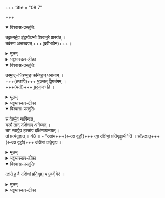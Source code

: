 +++
title = "08 7"

+++

<details open><summary>विश्वास-प्रस्तुतिः</summary>

तदा॒त्मन्ने॒व हृ॑द॒य्ये॑ऽग्नौ वै॑श्वान॒रे प्रास्य॑त् ।  
तद॑स्मा अच्छदयत् +++(द्रवीभावेन)+++। 
</details>

<details><summary>मूलम्</summary>

तदा॒त्मन्ने॒व हृ॑द॒य्ये॑ऽग्नौ वै॑श्वान॒रे प्रास्य॑त् ।  
तद॑स्मा अच्छदयत् । 
</details>

<details><summary>भट्टभास्कर-टीका</summary>

अथ बाह्याग्निं हित्वा आत्मनि स्थिते हृदय्येऽग्नौ प्रास्यत् । तदस्मा अच्छदयत् द्रुतमभवत् । 
</details>


<details open><summary>विश्वास-प्रस्तुतिः</summary>

तस्मा॒द्+धिर॑ण्य॒ङ् कनि॑ष्ठ॒न् धना॑नाम् ।  
+++(तथापि)+++ भु॒ञ्जत् प्रि॒यत॑मम् ।  
+++(यतो)+++ हृ॒द॒य॒जꣳ हि ।
</details>

<details><summary>मूलम्</summary>

तस्मा॒द्धिर॑ण्य॒ङ्कनि॑ष्ठ॒न्धना॑नाम् । भु॒ञ्जत्प्रि॒यत॑मम् । हृ॒द॒य॒जꣳ हि ।
</details>

<details><summary>भट्टभास्कर-टीका</summary>

**तस्माद्** अद्यत्वेऽपि **हिरण्यं कनिष्ठं** दीप्ततमं धनानां मध्ये भवति, संस्कृतत्वाद् इत्यर्थः ।  
'कन दीप्तौ' तृजन्तात् 'तुश्छन्दसि' इतीष्ठनि 'तुरिष्ठेमेयस्सु' इति तृलोपः ।  
केचिदाहुः - **धनानां** मध्ये **हिरण्यं कनिष्ठं** अल्पतमम् अपि  
**भुञ्जत् प्रियतमं** भवति हृदयजत्वाद् इति । 
</details>


<details open><summary>विश्वास-प्रस्तुतिः</summary>

स वैतमे॒व नावि॑न्दत् ,  
यस्मै॒ तान् दक्षि॑णा॒म् अने॑ष्यत् ।  
ताꣳ स्वायै॒व हस्ता॑य दक्षि॑णायानयत् ।  
तां प्रत्य॑गृह्णात् ॥ 48 ॥ - 
"दक्षा॑य+++(←दक्ष वृद्धौ)+++ त्वा॒ दक्षि॑णां॒ प्रति॑गृह्णा॒मी"ति॑ । 
सो॑ऽदक्षत॒+++(←दक्ष वृद्धौ)+++ दक्षि॑णां प्रति॒गृह्य॑ । 
</details>

<details><summary>मूलम्</summary>

स वैतमे॒व नावि॑न्दत् ।  
यस्मै॒ तान्दक्षि॑णा॒मने॑ष्यत् ।  
ताꣳ स्वायै॒व हस्ता॑य दक्षि॑णायानयत् ।  
तां प्रत्य॑गृह्णात् ॥ 48 ॥ - 
दक्षा॑य त्वा॒ दक्षि॑णां॒ प्रति॑गृह्णा॒मीति॑ । 
सो॑ऽदक्षत॒ दक्षि॑णां प्रति॒गृह्य॑ । 

</details>

<details><summary>भट्टभास्कर-टीका</summary>

अथ स प्रजापतिर् अन्विच्छन्नपि तादृशस्य ग्रहीतारं नाविन्दत् नालभतैव, यस्मै तां दक्षिणामनेष्यत् दक्षिणात्वेन तद्धिरण्यमदास्यत् । अथान्यमविदित्वा स्वाय आत्मीयाय दक्षिणाय हस्तायैव तां दक्षिणामनयत् स्वयमेव च तां दक्षिणां प्रत्यगृह्णात् - दक्षायेति मन्त्रेण । दक्षाय वृद्ध्यर्थं 'दक्ष वृद्धौ' त्वां दक्षिणां प्रतिगृह्णामीत्यर्थः । 

अथ प्रजापतिः तां दक्षिणां प्रतिगृह्य अदक्षत अवर्धत प्रजाः सृष्टवान् । 
</details>


<details open><summary>विश्वास-प्रस्तुतिः</summary>

दक्ष॑ते ह॒ वै दक्षि॑णां प्रति॒गृह्य॒ य ए॒वव्ँ वेद॑ । 
</details>

<details><summary>मूलम्</summary>

दक्ष॑ते ह॒ वै दक्षि॑णां प्रति॒गृह्य॑ ।  य ए॒वव्ँ वेद॑ । 
</details>

<details><summary>भट्टभास्कर-टीका</summary>

तस्मादन्योऽप्येवं विद्वान् हिरण्यदक्षिणां प्रतिगृह्य दक्षते वर्धत एव ॥
</details>

